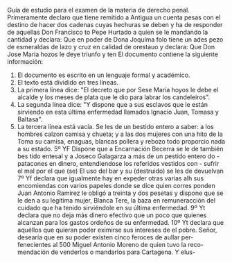 Guía de estudio para el examen de la materia de derecho penal.
Primeramente declaro que tiene remitido a Antigua un cuenta pesas con el destino de hacer dos cadenas cuyas hechuras se deben y ha de responder de aquellas Don Francisco to
Pepe Hurtado a quien se le mandando la cantidad
y declara: Que en poder de Dona Joquima folo tiene un ades
pezo de esmeraldas de lazo y cruz en calidad de orestauo
y declara: Que Don Jose Maria hozos le deye triunfo y ten
El documento contiene la siguiente información:

1. El documento es escrito en un lenguaje formal y académico.
2. El texto está dividido en tres líneas.
3. La primera línea dice: "El decreto que por Sese María hoyos le debe el alcalde y los meses de plata que le dio para labrar los candeleiros".
4. La segunda línea dice: "Y dispone que a sus esclavos que le están sirviendo en esta última enfermedad llamados Ignacio Juan, Tomasa y Baltasa".
5. La tercera línea está vacía.
Se les de un bestido entero a saber: a los hombres calzon camisa y chueta; y a las dos mujeres con una hito de la Toma su camisa, enaguas, blancas pollera y rebozo todo proporcio nada a su estado.
5º YF Dispone que a Encarnación Becerra se le de también bes tido entesal y a Joseco Galagarza a más de un pestido entero do - patacones en dinero, entendiendose los referidos vestidos con - sufrir el mal por el que (se)
El uso del bar y su (destruido)
se les de devuelvan
7º Yf declara que igualmente hay en expeder otras varias alh
sus encomiendas con varios papeles donde se dice quien corres
ponden
Juan Antonio Ramirez le obligó a treinta y dos pesetas y dispone que se le den a su legítima mujer, Blanca Tere, la baza en remuneracción del cuidado que ha tenido sirviéndole
en su última enfermedad.
9º Yt declara que no deja más dinero efectivo que un poco que
quienes alcanzan para los gastos ordeños de su enfermedad.
10º Yt declara que aquéllos que quieran poder eximirse sus intereses de
el pobre.
Señor, desearía que en su poder existen cinco feroces de aullar per- fenecientes al 500 Miguel Antonio Moreno de quien tuvo la reco- mendación de venderlos o mandarlos para Cartagena. Y elus-